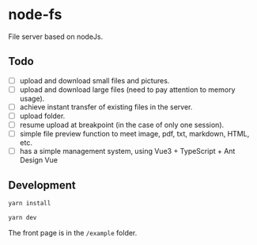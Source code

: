 # node-fs

File server based on nodeJs.

## Todo

- [ ] upload and download small files and pictures.
- [ ] upload and download large files (need to pay attention to memory usage).
- [ ] achieve instant transfer of existing files in the server.
- [ ] upload folder.
- [ ] resume upload at breakpoint (in the case of only one session).
- [ ] simple file preview function to meet image, pdf, txt, markdown, HTML, etc.
- [ ] has a simple management system, using Vue3 + TypeScript + Ant Design Vue

## Development

```bash
yarn install

yarn dev
```

The front page is in the `/example` folder.

